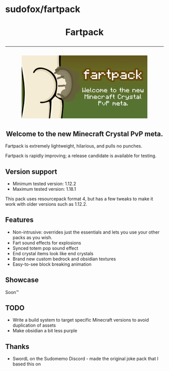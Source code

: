 # sudofox/fartpack

<h1 align="center">
  Fartpack<hr>
  <img src="branding/github_banner.png" alt="Fartpack Logo" width="400"></a>
</h1>
<h2 align="center">Welcome to the new Minecraft Crystal PvP meta.</h2>

Fartpack is extremely lightweight, hilarious, and pulls no punches.

Fartpack is rapidly improving; a release candidate is available for testing.

## Version support

- Minimum tested version: 1.12.2
- Maximum tested version: 1.18.1

This pack uses resourcepack format 4, but has a few tweaks to make it work with older versions such as 1.12.2.

## Features

- Non-intrusive: overrides just the essentials and lets you use your other packs as you wish.
- Fart sound effects for explosions
- Synced totem pop sound effect
- End crystal items look like end crystals
- Brand new custom bedrock and obsidian textures
- Easy-to-see block breaking animation

## Showcase

Soon™

## TODO

- Write a build system to target specific Minecraft versions to avoid duplication of assets
- Make obsidian a bit less purple

## Thanks

- SwordL on the Sudomemo Discord - made the original joke pack that I based this on